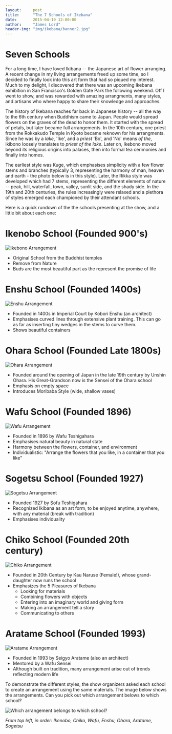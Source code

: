 ```yaml
---
layout:     post
title:      "The 7 Schools of Ikebana"
date:       2015-04-19 12:00:00
author:     "James Lord"
header-img: "img/ikebana/banner2.jpg"
---
```


Seven Schools
=============

For a long time, I have loved Ikibana -- the Japanese art of flower arranging.  A recent change in my living arrangements freed up some time, so I decided to finally look into this art form that had so piqued my interest.  Much to my delight, I discovered that there was an upcoming Ikebana exhibition in San Francisco's Golden Gate Park the following weekend.  Off I went to show, and was rewarded with amazing arrangments, many styles, and artisans who where happy to share their knowledge and approaches.

The history of Ikebana reaches far back in Japanese history -- all the way to the 6th century when Buddhism came to Japan.  People would spread flowers on the graves of the dead to honor them.  It started with the spread of petals, but later became full arrangements.  In the 10th century, one priest from the Rokkakudo Temple in Kyoto became reknown for his arrangments. Since he was by a _lake_, 'Ike', and a _priest_ 'Bo', and 'No' means _of the_, ikibono loosely translates to _priest of the lake_.  Later on, Ikebono moved beyond its religious origins into palaces, then into formal tea cerimonies and finally into homes.

The earliest style was Kuge, which emphasises simplicity with a few flower stems and branches (typically 3, representing the harmony of man, heaven and earth - the photo below is in this style).  Later, the Rikka style was developed which had 7 stems, representing the different elements of nature -- peak, hill, waterfall, town, valley, sunlit side, and the shady side.  In the 19th and 20th centuries, the rules increasingly were relaxed and a plethora of styles emerged each championed by their attendant schools.

Here is a quick rundown of the the schools presenting at the show, and a little bit about each one: 

Ikenobo School (Founded 900's)
==============
![Ikebono Arrangement](/img/ikebana/Ikenobo3.jpg )

* Original School from the Buddhist temples
* Remove from Nature
* Buds are the most beautiful part as the represent the promise of life

Enshu School (Founded 1400s)
============
![Enshu Arrangement](/img/ikebana/Enshu2.jpg )

* Founded in 1400s in Imperial Court by Kobori Enshu (an architect)
* Emphasises curved lines through extensive plant training.  This can go as far as inserting tiny wedges in the stems to curve them.
* Shows beautiful containers

Ohara School (Founded Late 1800s)
============
![Ohara Arrangement](/img/ikebana/Ohara3.jpg )

* Founded around the opening of Japan in the late 19th century by Unshin Ohara.  His Great-Grandson now is the Sensei of the Ohara school
* Emphasis on empty space
* Introduces Moribaba Style (wide, shallow vases)

Wafu School (Founded 1896)
===========
![Wafu Arrangement](/img/ikebana/Wafu1.jpg )

* Founded in 1896 by Wafu Teshigahara
* Emphasises natural beauty in natural state
* Harmony between the flowers, container, and environment
* Individualistic: "Arrange the flowers that you like, in a container that you like"

Sogetsu School (Founded 1927)
==============
![Sogetsu Arrangement](/img/ikebana/Sogetsu1.jpg )

* Founded 1927 by Sofu Teshigahara
* Recognized Ikibana as an art form, to be enjoyed anytime, anywhere, with any material (break with tradition)
* Emphasises individuality

Chiko School (Founded 20th century)
============
![Chiko Arrangement](/img/ikebana/Chiko1.jpg )

* Founded in 20th Century by Kau Naruse (Female!), whose grand-daughter now runs the school
* Emphasizes the 5 Pleasures of Ikebana
  * Looking for materials
  * Combining flowers with objects
  * Entering into an imaginary world and giving form
  * Making an arrangement tell a story
  * Communicating to others

Aratame School (Founded 1993)
==============
![Aratame Arrangement](/img/ikebana/Aratame3.jpg )

* Founded in 1993 by Seigyo Aratame (also an architect)
* Mentored by a Wafu Sensei
* Although built on tradition, many arrangement arise out of trends reflecting modern life

To demonstrate the different styles, the show organizers asked each school to create an arrangement using the same materials.  The image below shows the arrangements.  Can you pick out which arrangement belows to which school?

![Which arrangement belongs to which school?](/img/ikebana/mix.jpg )

_From top left, in order: Ikenobo, Chiko, Wafu, Enshu, Ohara, Aratame, Sogetsu_





